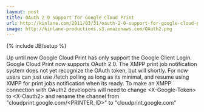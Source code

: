 ```yaml
---
layout: post
title: OAuth 2 0 Support for Google Cloud Print
url: http://kinlane.com/2011/03/31/oauth-2-0-support-for-google-cloud-print/
image: http://kinlane-productions.s3.amazonaws.com/OAuth2.png
---
```

{% include JB/setup %}
Up until now Google Cloud Print has only support the Google Client Login.
Google Cloud Print now supports OAuth 2.0.
The XMPP print job notification system does not yet recognize the OAuth token, but will shortly.
For now users can just use /fetch polling as long as its minimal, and resume using XMPP for print jobs notification when its ready.
To make an XMPP connection with OAuth2 developers will need to change &lt;X-Google-Token&gt; to &lt;X-Oauth2&gt; and rename the channel from "cloudprint.google.com/&lt;PRINTER_ID&gt;" to "cloudprint.google.com"